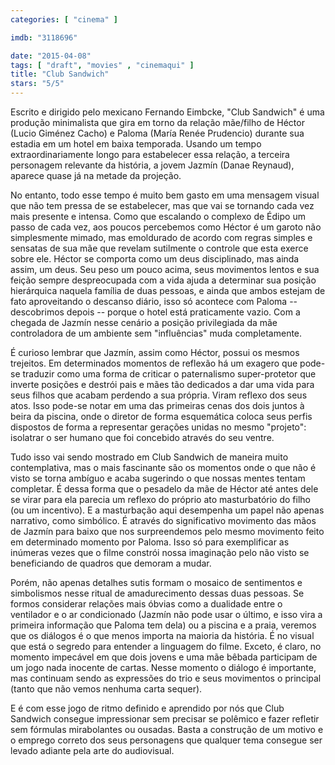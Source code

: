 ```yaml
---
categories: [ "cinema" ]

imdb: "3118696"

date: "2015-04-08"
tags: [ "draft", "movies" , "cinemaqui" ]
title: "Club Sandwich"
stars: "5/5"
---
```

Escrito e dirigido pelo mexicano Fernando Eimbcke, "Club Sandwich" é uma produção minimalista que gira em torno da relação mãe/filho de Héctor (Lucio Giménez Cacho) e Paloma (María Renée Prudencio) durante sua estadia em um hotel em baixa temporada. Usando um tempo extraordinariamente longo para estabelecer essa relação, a terceira personagem relevante da história, a jovem Jazmín (Danae Reynaud), aparece quase já na metade da projeção.

No entanto, todo esse tempo é muito bem gasto em uma mensagem visual que não tem pressa de se estabelecer, mas que vai se tornando cada vez mais presente e intensa. Como que escalando o complexo de Édipo um passo de cada vez, aos poucos percebemos como Héctor é um garoto não simplesmente mimado, mas emoldurado de acordo com regras simples e sensatas de sua mãe que revelam sutilmente o controle que esta exerce sobre ele. Héctor se comporta como um deus disciplinado, mas ainda assim, um deus. Seu peso um pouco acima, seus movimentos lentos e sua feição sempre despreocupada com a vida ajuda a determinar sua posição hierárquica naquela família de duas pessoas, e ainda que ambos estejam de fato aproveitando o descanso diário, isso só acontece com Paloma -- descobrimos depois -- porque o hotel está praticamente vazio. Com a chegada de Jazmín nesse cenário a posição privilegiada da mãe controladora de um ambiente sem "influências" muda completamente.

É curioso lembrar que Jazmín, assim como Héctor, possui os mesmos trejeitos. Em determinados momentos de reflexão há um exagero que pode-se traduzir como uma forma de criticar o paternalismo super-protetor que inverte posições e destrói pais e mães tão dedicados a dar uma vida para seus filhos que acabam perdendo a sua própria. Viram reflexo dos seus atos. Isso pode-se notar em uma das primeiras cenas dos dois juntos à beira da piscina, onde o diretor de forma esquemática coloca seus perfis dispostos de forma a representar gerações unidas no mesmo "projeto": isolatrar o ser humano que foi concebido através do seu ventre.

Tudo isso vai sendo mostrado em Club Sandwich de maneira muito contemplativa, mas o mais fascinante são os momentos onde o que não é visto se torna ambíguo e acaba sugerindo o que nossas mentes tentam completar. É dessa forma que o pesadelo da mãe de Héctor até antes dele se virar para ela parecia um reflexo do próprio ato masturbatório do filho (ou um incentivo). E a masturbação aqui desempenha um papel não apenas narrativo, como simbólico. É através do significativo movimento das mãos de Jazmín para baixo que nos surpreendemos pelo mesmo movimento feito em determinado momento por Paloma. Isso só para exemplificar as inúmeras vezes que o filme constrói nossa imaginação pelo não visto se beneficiando de quadros que demoram a mudar.

Porém, não apenas detalhes sutis formam o mosaico de sentimentos e simbolismos nesse ritual de amadurecimento dessas duas pessoas. Se formos considerar relações mais óbvias como a dualidade entre o ventilador e o ar condicionado (Jazmín não pode usar o último, e isso vira a primeira informação que Paloma tem dela) ou a piscina e a praia, veremos que os diálogos é o que menos importa na maioria da história. É no visual que está o segredo para entender a linguagem do filme. Exceto, é claro, no momento impecável em que dois jovens e uma mãe bêbada participam de um jogo nada inocente de cartas. Nesse momento o diálogo é importante, mas continuam sendo as expressões do trio e seus movimentos o principal (tanto que não vemos nenhuma carta sequer).

E é com esse jogo de ritmo definido e aprendido por nós que Club Sandwich consegue impressionar sem precisar se polêmico e fazer refletir sem fórmulas mirabolantes ou ousadas. Basta a construção de um motivo e o emprego correto dos seus personagens que qualquer tema consegue ser levado adiante pela arte do audiovisual.
